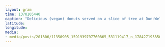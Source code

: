 ```yaml
---
layout: gram
time: 1370105440
caption: "Delicious (vegan) donuts served on a slice of tree at Dun-Well. I always forget that 1 donut is PLENTY."
latitude: 
longitude: 
media:
- media/posts/201306/11350905_1591939707760865_531119417_n_17842719535000351.jpg
---
```

